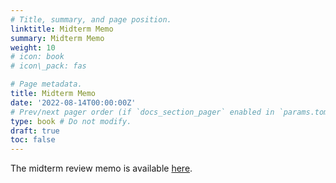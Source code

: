```yaml
---
# Title, summary, and page position.
linktitle: Midterm Memo
summary: Midterm Memo
weight: 10
# icon: book
# icon\_pack: fas

# Page metadata.
title: Midterm Memo
date: '2022-08-14T00:00:00Z'
# Prev/next pager order (if `docs_section_pager` enabled in `params.toml`)
type: book # Do not modify.
draft: true
toc: false
---
```


The midterm review memo is available [here](/../../torts2025-material/midterm/midterm_memo.pdf).